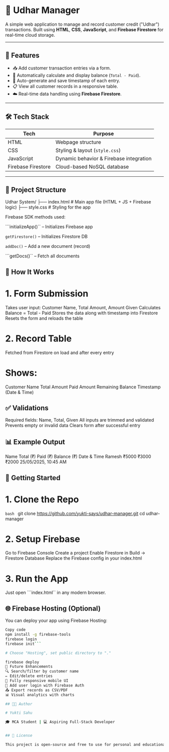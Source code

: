 # 💸 Udhar Manager

A simple web application to manage and record customer credit ("Udhar") transactions. Built using **HTML**, **CSS**, **JavaScript**, and **Firebase Firestore** for real-time cloud storage.

---

## 📌 Features

- 📥 Add customer transaction entries via a form.
- 🧮 Automatically calculate and display balance (`Total - Paid`).
- 📅 Auto-generate and save timestamp of each entry.
- 📋 View all customer records in a responsive table.
- ☁️ Real-time data handling using **Firebase Firestore**.

---

## 🛠️ Tech Stack

| Tech               | Purpose                                 |
|--------------------|------------------------------------------|
| HTML               | Webpage structure                        |
| CSS                | Styling & layout (`style.css`)           |
| JavaScript         | Dynamic behavior & Firebase integration  |
| Firebase Firestore | Cloud-based NoSQL database               |

---

## 🔧 Project Structure
Udhar System/
├── index.html # Main app file (HTML + JS + Firebase logic)
├── style.css # Styling for the app

Firebase SDK methods used:

```initializeApp()`` – Initializes Firebase app

```getFirestore()``` – Initializes Firestore DB

```addDoc()``` – Add a new document (record)

```getDocs()`` – Fetch all documents

## 🧮 How It Works
# 1. Form Submission

Takes user input: Customer Name, Total Amount, Amount Given
Calculates Balance = Total - Paid
Stores the data along with timestamp into Firestore
Resets the form and reloads the table

# 2. Record Table
Fetched from Firestore on load and after every entry

# Shows:

Customer Name
Total Amount
Paid Amount
Remaining Balance
Timestamp (Date & Time)

## ✅ Validations
Required fields: Name, Total, Given
All inputs are trimmed and validated
Prevents empty or invalid data
Clears form after successful entry

## 📊 Example Output
Name	Total (₹)	Paid (₹)	Balance (₹)	Date & Time
Ramesh	₹5000	₹3000	₹2000	25/05/2025, 10:45 AM

## 🚀 Getting Started

# 1. Clone the Repo

```bash ```
git clone https://github.com/yukti-says/udhar-manager.git
cd udhar-manager

# 2. Setup Firebase

Go to Firebase Console
Create a project
Enable Firestore in Build → Firestore Database
Replace the Firebase config in your index.html

# 3. Run the App

Just open ```index.html`` in any modern browser.

## 🌐 Firebase Hosting (Optional)

You can deploy your app using Firebase Hosting:

```bash
Copy code
npm install -g firebase-tools
firebase login
firebase init```

# Choose "Hosting", set public directory to "."

firebase deploy
🧠 Future Enhancements
🔍 Search/filter by customer name
✏️ Edit/delete entries
📱 Fully responsive mobile UI
🔐 Add user login with Firebase Auth
📤 Export records as CSV/PDF
📊 Visual analytics with charts

## 👩‍💻 Author

# Yukti Sahu

🎓 MCA Student | 💻 Aspiring Full-Stack Developer


## 📁 License

This project is open-source and free to use for personal and educational purposes.